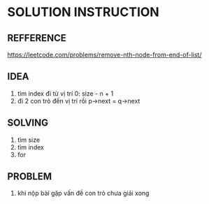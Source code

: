 # SOLUTION INSTRUCTION 

## REFFERENCE
https://leetcode.com/problems/remove-nth-node-from-end-of-list/

## IDEA 
1. tìm index đi từ vị trí 0: size - n + 1
2. đi 2 con trỏ đến vị trí rồi p->next = q->next

## SOLVING 
1. tìm size
2. tìm index
3. for

## PROBLEM 
1. khi nộp bài gặp vấn đề con trỏ chưa giải xong





